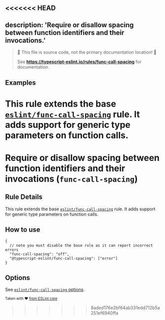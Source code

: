 <<<<<<< HEAD
---
description: 'Require or disallow spacing between function identifiers and their invocations.'
---

> 🛑 This file is source code, not the primary documentation location! 🛑
>
> See **https://typescript-eslint.io/rules/func-call-spacing** for documentation.

## Examples

This rule extends the base [`eslint/func-call-spacing`](https://eslint.org/docs/rules/func-call-spacing) rule.
It adds support for generic type parameters on function calls.
=======
# Require or disallow spacing between function identifiers and their invocations (`func-call-spacing`)

## Rule Details

This rule extends the base [`eslint/func-call-spacing`](https://eslint.org/docs/rules/func-call-spacing) rule.
It adds support for generic type parameters on function calls.

## How to use

```jsonc
{
  // note you must disable the base rule as it can report incorrect errors
  "func-call-spacing": "off",
  "@typescript-eslint/func-call-spacing": ["error"]
}
```

## Options

See [`eslint/func-call-spacing` options](https://eslint.org/docs/rules/func-call-spacing#options).

<sup>Taken with ❤️ [from ESLint core](https://github.com/eslint/eslint/blob/master/docs/rules/func-call-spacing.md)</sup>
>>>>>>> 8aded176e2bf64ab331edd712b5a251ef6940ffa
